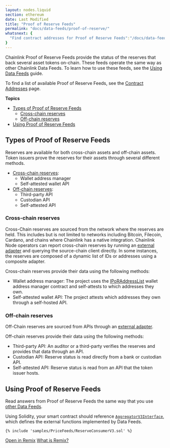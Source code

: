 ```yaml
---
layout: nodes.liquid
section: ethereum
date: Last Modified
title: "Proof of Reserve Feeds"
permalink: "docs/data-feeds/proof-of-reserve/"
whatsnext: {
  "Find contract addresses for Proof of Reserve Feeds":"/docs/data-feeds/proof-of-reserve/addresses/"
}
---
```


Chainlink Proof of Reserve Feeds provide the status of the reserves that back several asset tokens on-chain. These feeds operate the same way as other Chainlink Data Feeds. To learn how to use these feeds, see the [Using Data Feeds](/docs/data-feeds/price-feeds/) guide.

To find a list of available Proof of Reserve Feeds, see the [Contract Addresses](/docs/data-feeds/proof-of-reserve/addresses/) page.

**Topics**

- [Types of Proof of Reserve Feeds](#types-of-proof-of-reserve-feeds)
  - [Cross-chain reserves](#cross-chain-reserves)
  - [Off-chain reserves](#off-chain-reserves)
- [Using Proof of Reserve Feeds](#using-proof-of-reserve-feeds)

## Types of Proof of Reserve Feeds

Reserves are available for both cross-chain assets and off-chain assets. Token issuers prove the reserves for their assets through several different methods. 

- [Cross-chain reserves](#cross-chain-reserves):
  - Wallet address manager
  - Self-attested wallet API
- [Off-chain reserves](#off-chain-reserves):
  - Third-party API
  - Custodian API
  - Self-attested API


### Cross-chain reserves

Cross-Chain reserves are sourced from the network where the reserves are held. This includes but is not limited to networks including Bitcoin, Filecoin, Cardano, and chains where Chainlink has a native integration. Chainlink Node operators can report cross-chain reserves by running an [external adapter](/docs/external-adapters/) and querying the source-chain client directly. In some instances, the reserves are composed of a dynamic list of IDs or addresses using a composite adapter.

Cross-chain reserves provide their data using the following methods:

- Wallet address manager: The project uses the [IPoRAddressList](https://github.com/smartcontractkit/chainlink/blob/develop/contracts/src/v0.8/interfaces/PoRAddressList.sol) wallet address manager contract and self-attests to which addresses they own.
- Self-attested wallet API: The project attests which addresses they own through a self-hosted API.

### Off-chain reserves

Off-Chain reserves are sourced from APIs through an [external adapter](/docs/external-adapters/).

Off-chain reserves provide their data using the following methods:

- Third-party API: An auditor or a third-party verifies the reserves and provides that data through an API.
- Custodian API: Reserve status is read directly from a bank or custodian API.
- Self-attested API: Reserve status is read from an API that the token issuer hosts.

## Using Proof of Reserve Feeds

Read answers from Proof of Reserve Feeds the same way that you use [other Data Feeds](/docs/data-feeds/price-feeds/).

Using Solidity, your smart contract should reference [`AggregatorV3Interface`](https://github.com/smartcontractkit/chainlink/blob/master/contracts/src/v0.8/interfaces/AggregatorV3Interface.sol), which defines the external functions implemented by Data Feeds.

```solidity Goerli
{% include 'samples/PriceFeeds/ReserveConsumerV3.sol' %}
```

<div class="remix-callout">
      <a href="https://remix.ethereum.org/#url=https://docs.chain.link/samples/PriceFeeds/ReserveConsumerV3.sol" target="_blank" >Open in Remix</a>
      <a href="/docs/conceptual-overview/#what-is-remix">What is Remix?</a>
</div>